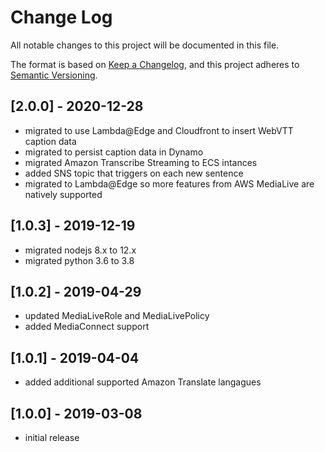# Change Log
All notable changes to this project will be documented in this file.

The format is based on [Keep a Changelog](https://keepachangelog.com/en/1.0.0/),
and this project adheres to [Semantic Versioning](https://semver.org/spec/v2.0.0.html).


## [2.0.0] - 2020-12-28
- migrated to use Lambda@Edge and Cloudfront to insert WebVTT caption data
- migrated to persist caption data in Dynamo
- migrated Amazon Transcribe Streaming to ECS intances
- added SNS topic that triggers on each new sentence
- migrated to Lambda@Edge so more features from AWS MediaLive are natively supported


## [1.0.3] - 2019-12-19
- migrated nodejs 8.x to 12.x
- migrated python 3.6 to 3.8


## [1.0.2] - 2019-04-29
- updated MediaLiveRole and MediaLivePolicy
- added MediaConnect support

## [1.0.1] - 2019-04-04
- added additional supported Amazon Translate langagues

## [1.0.0] - 2019-03-08

- initial release
